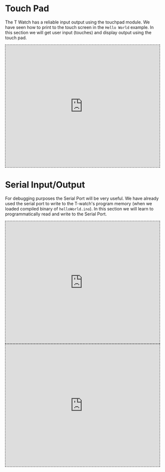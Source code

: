 # Touch Pad

The T Watch has a reliable input output using the touchpad module. We
have seen how to print to the touch screen in the `Hello World`
example. In this section we will get user input (touches) and display
output using the
touch pad.

<iframe style='border:1px dashed;width:
100%;height:400px;background:white'
src='https://www.onlinetool.io/gitoembed/widget?url=https%3A%2F%2Fgithub.com%2Ftejaswigowda%2FPtC-twatchIO%2Fblob%2Fmaster%2FTouchPad%2FTouchPad.ino'
id=''></iframe>


# Serial Input/Output

For debugging purposes the Serial Port will be very useful. We have already
used the serial port to write to the T-watch's program memory (when we
loaded compiled binary of `helloWorld.ino`). In this section we will learn to
programmatically read and write to the Serial Port.


<iframe style='border:1px dashed;width:
100%;height:400px;background:white'
src='https://www.onlinetool.io/gitoembed/widget?url=https%3A%2F%2Fgithub.com%2Ftejaswigowda%2FPtC-twatchIO%2Fblob%2Fmaster%2FSerialRead%2FSerialRead.ino'
id=''></iframe>


<iframe style='border:1px dashed;width:
100%;height:400px;background:white'
src='https://www.onlinetool.io/gitoembed/widget?url=https%3A%2F%2Fgithub.com%2Ftejaswigowda%2FPtC-twatchIO%2Fblob%2Fmaster%2FSerialReadtoScreen%2FSerialReadtoScreen.ino'
id=''></iframe>

